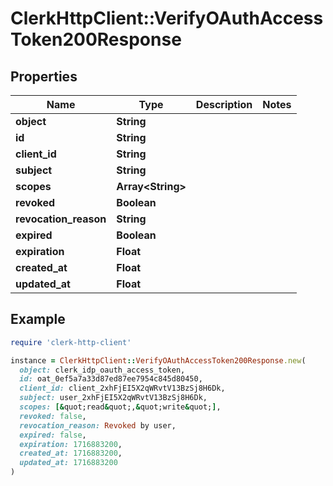 # ClerkHttpClient::VerifyOAuthAccessToken200Response

## Properties

| Name | Type | Description | Notes |
| ---- | ---- | ----------- | ----- |
| **object** | **String** |  |  |
| **id** | **String** |  |  |
| **client_id** | **String** |  |  |
| **subject** | **String** |  |  |
| **scopes** | **Array&lt;String&gt;** |  |  |
| **revoked** | **Boolean** |  |  |
| **revocation_reason** | **String** |  |  |
| **expired** | **Boolean** |  |  |
| **expiration** | **Float** |  |  |
| **created_at** | **Float** |  |  |
| **updated_at** | **Float** |  |  |

## Example

```ruby
require 'clerk-http-client'

instance = ClerkHttpClient::VerifyOAuthAccessToken200Response.new(
  object: clerk_idp_oauth_access_token,
  id: oat_0ef5a7a33d87ed87ee7954c845d80450,
  client_id: client_2xhFjEI5X2qWRvtV13BzSj8H6Dk,
  subject: user_2xhFjEI5X2qWRvtV13BzSj8H6Dk,
  scopes: [&quot;read&quot;,&quot;write&quot;],
  revoked: false,
  revocation_reason: Revoked by user,
  expired: false,
  expiration: 1716883200,
  created_at: 1716883200,
  updated_at: 1716883200
)
```

